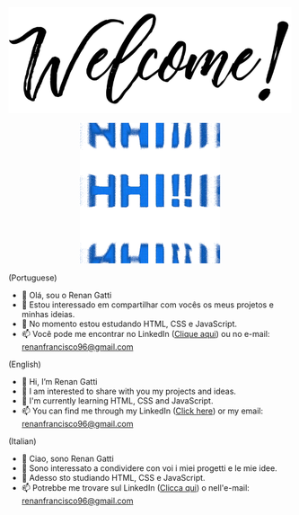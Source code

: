 <p align="center">
  <img src="./src/imagens/welcome.png">
</p>

<p align="center">
  <img width="250" src="./src/imagens/name.gif">
</p>

(Portuguese)

- 👋 Olá, sou o Renan Gatti
- 👀 Estou interessado em compartilhar com vocês os meus projetos e minhas ideias.
- 🌱 No momento estou estudando HTML, CSS e JavaScript.
- 📫 Você pode me encontrar no LinkedIn ([Clique aqui](www.linkedin.com/in/renan-gatti-88aa63113)) ou no e-mail: renanfrancisco96@gmail.com

(English)

- 👋 Hi, I’m Renan Gatti
- 👀 I am interested to share with you my projects and ideas.
- 🌱 I'm currently learning HTML, CSS and JavaScript.
- 📫 You can find me through my LinkedIn ([Click here](www.linkedin.com/in/renan-gatti-88aa63113)) or my email: renanfrancisco96@gmail.com

(Italian)

- 👋 Ciao, sono Renan Gatti
- 👀 Sono interessato a condividere con voi i miei progetti e le mie idee.
- 🌱 Adesso sto studiando HTML, CSS e JavaScript.
- 📫 Potrebbe me trovare sul LinkedIn ([Clicca qui](www.linkedin.com/in/renan-gatti-88aa63113)) o nell'e-mail: renanfrancisco96@gmail.com

<!---
gatti96/gatti96 is a ✨ special ✨ repository because its `README.md` (this file) appears on your GitHub profile.
You can click the Preview link to take a look at your changes.
--->
